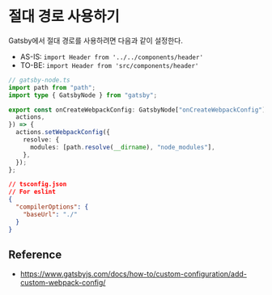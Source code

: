 # 절대 경로 사용하기

Gatsby에서 절대 경로를 사용하려면 다음과 같이 설정한다.

- AS-IS: `import Header from '../../components/header'`
- TO-BE: `import Header from 'src/components/header'`

```ts
// gatsby-node.ts
import path from "path";
import type { GatsbyNode } from "gatsby";

export const onCreateWebpackConfig: GatsbyNode["onCreateWebpackConfig"] = ({
  actions,
}) => {
  actions.setWebpackConfig({
    resolve: {
      modules: [path.resolve(__dirname), "node_modules"],
    },
  });
};
```

```json
// tsconfig.json
// For eslint
{
  "compilerOptions": {
    "baseUrl": "./"
  }
}
```

## Reference

- https://www.gatsbyjs.com/docs/how-to/custom-configuration/add-custom-webpack-config/
